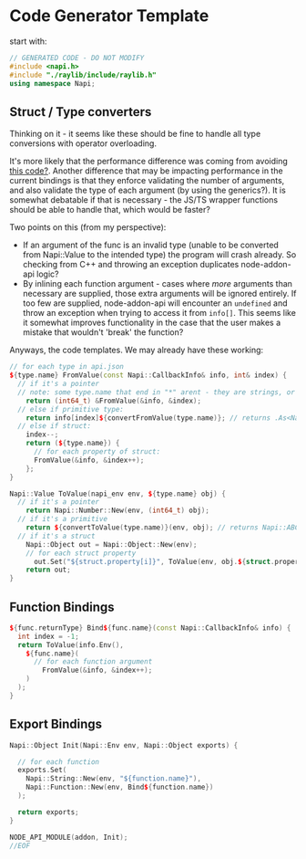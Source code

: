 # Code Generator Template

start with:
```cpp
// GENERATED CODE - DO NOT MODIFY
#include <napi.h>
#include "./raylib/include/raylib.h"
using namespace Napi;
```
## Struct / Type converters
Thinking on it - it seems like these should be fine to handle all type conversions with operator overloading. 

It's more likely that the performance difference was coming from avoiding [this code?](https://github.com/RobLoach/node-raylib/blob/master/src/lib/ValidArgs.h). Another difference that may be impacting performance in the current bindings is that they enforce validating the number of arguments, and also validate the type of each argument (by using the generics?). It is somewhat debatable if that is necessary - the JS/TS wrapper functions should be able to handle that, which would be faster? 

Two points on this (from my perspective):
- If an argument of the func is an invalid type (unable to be converted from Napi::Value to the intended type) the program will crash already. So checking from C++ and throwing an exception duplicates node-addon-api logic?
- By inlining each function argument - cases where _more_ arguments than necessary are supplied, those extra arguments will be ignored entirely. If too few are supplied, node-addon-api will encounter an `undefined` and throw an exception when trying to access it from `info[]`. This seems like it somewhat improves functionality in the case that the user makes a mistake that wouldn't 'break' the function?

Anyways, the code templates. We may already have these working:
```cpp
// for each type in api.json
${type.name} FromValue(const Napi::CallbackInfo& info, int& index) {
  // if it's a pointer
  // note: some type.name that end in "*" arent - they are strings, or buffers
    return (int64_t) &FromValue(&info, &index);
  // else if primitive type:
    return info[index]${convertFromValue(type.name)}; // returns .As<Napi::ABC>().XYZ()
  // else if struct:
    index--;
    return (${type.name}) {
      // for each property of struct:
      FromValue(&info, &index++);
    };
}
```

```cpp
Napi::Value ToValue(napi_env env, ${type.name} obj) {
  // if it's a pointer
    return Napi::Number::New(env, (int64_t) obj);
  // if it's a primitive
    return ${convertToValue(type.name)}(env, obj); // returns Napi::ABC::New
  // if it's a struct
    Napi::Object out = Napi::Object::New(env);
    // for each struct property
      out.Set("${struct.property[i]}", ToValue(env, obj.${struct.property[i]}));
    return out;
}
```
## Function Bindings

```cpp
${func.returnType} Bind${func.name}(const Napi::CallbackInfo& info) {
  int index = -1;
  return ToValue(info.Env(),
    ${func.name}(
      // for each function argument
        FromValue(&info, &index++);
    )
  );
}
```

## Export Bindings
```cpp
Napi::Object Init(Napi::Env env, Napi::Object exports) {

  // for each function
  exports.Set(
    Napi::String::New(env, "${function.name}"),
    Napi::Function::New(env, Bind${function.name})
  );

  return exports;
}

NODE_API_MODULE(addon, Init);
//EOF
```